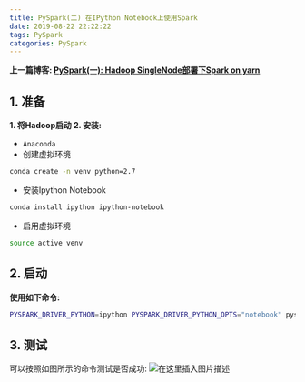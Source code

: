 ```yaml
---
title: PySpark(二) 在IPython Notebook上使用Spark
date: 2019-08-22 22:22:22
tags: PySpark
categories: PySpark
---
```


**上一篇博客: [PySpark(一): Hadoop SingleNode部署下Spark on yarn](https://star936.github.io/2019/08/21/pyspark/pyspark_1/)**

## 1. 准备
**1. 将Hadoop启动**
**2. 安装:**
* `Anaconda`
* 创建虚拟环境
```bash
conda create -n venv python=2.7
```
* 安装Ipython Notebook
```bash
conda install ipython ipython-notebook
```
* 启用虚拟环境
```bash
source active venv
```
## 2. 启动
**使用如下命令:**
```bash
PYSPARK_DRIVER_PYTHON=ipython PYSPARK_DRIVER_PYTHON_OPTS="notebook" pyspark
```

## 3. 测试
可以按照如图所示的命令测试是否成功:
![在这里插入图片描述](https://img-blog.csdnimg.cn/20190822221953269.png?x-oss-process=image/watermark,type_ZmFuZ3poZW5naGVpdGk,shadow_10,text_aHR0cHM6Ly9ibG9nLmNzZG4ubmV0L2hhaXlhbmdnZW5n,size_16,color_FFFFFF,t_70)